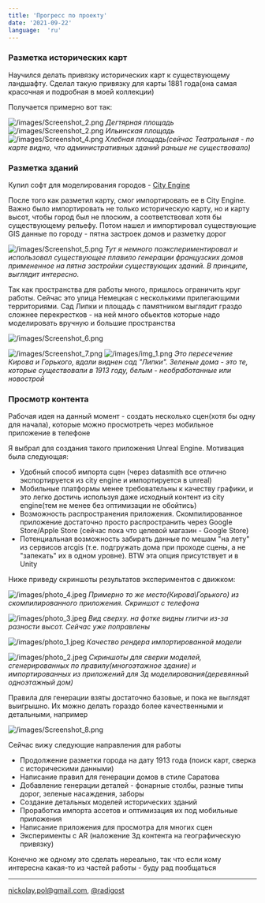 ```yaml
---
title: 'Прогресс по проекту'
date: '2021-09-22'
language:  'ru'
---
```




### Разметка исторических карт
Научился делать привязку исторических карт к существующему ландшафту. Сделал такую привязку для карты 1881 года(она самая красочная и подробная в моей коллекции)

Получается примерно вот так:

![/images/Screenshot_2.png](/images/Screenshot_2.png)
_Дегтярная площадь_
![/images/Screenshot_2.png](/images/Screenshot_3.png)
_Ильинская площадь_
![/images/Screenshot_4.png](/images/Screenshot_4.png)
_Хлебная площадь(сейчас Театральная - по карте видно, что административных зданий раньше не существовало)_


### Разметка зданий
Купил софт для моделирования городов - [City Engine](https://www.esri.com/en-us/arcgis/products/arcgis-cityengine/overview) 

После того как разметил карту, смог импортировать ее в Сity Engine. Важно было импортировать не только историческую карту, но и карту высот, чтобы город был не плоским, а соответствовал хотя бы существующему рельефу.
Потом нашел и импортировал существующие GIS данные по городу - пятна застроек домов и разметку дорог 

![/images/Screenshot_5.png](/images/Screenshot_5.png)
_Тут я немного поэкспериментировал и использовал существующее плавило генерации французских домов примененное на пятна застройки существующих зданий. В принципе, выглядит интересно._

Так как пространства для работы много, пришлось ограничить круг работы. Сейчас это улица Немецкая с несколькими прилегающими территориями. Сад Липки и площадь с памятником выглядит граздо сложнее перекрестков - на ней много обьектов которые надо моделировать вручную и большие пространства

![/images/Screenshot_6.png](/images/Screenshot_6.png)



![/images/Screenshot_7.png](/images/Screenshot_7.png)
![/images/img_1.png](/images/img_1.png)
_Это пересечение Кирова и Горького, вдали виднен сад "Липки". Зеленые дома - это те, которые существовали в 1913 году, белым - необработанные или новострой_

###  Просмотр контента
Рабочая идея на данный момент - создать несколько сцен(хотя бы одну для начала), которые можно просмотреть через мобильное приложение в телефоне

Я выбрал для создания такого приложения Unreal Engine. Мотивация была следующая:  
* Удобный способ импорта сцен (через datasmith все отлично экспортируется из city engine и импортируется в unreal)
* Мобильные платформы менее требовательны к качеству графики, и это легко достичь используя даже исходный контент из city engine(тем не менее без оптимизации не обойтись)
* Возможность распространения приложения. Скомпилированное приложение достаточно просто распространить через Google Store/Apple Store (сейчас пока что целевой магазин - Google Store)
* Потенциальная возможность забирать данные по мешам "на лету" из сервисов arcgis (т.е. подгружать дома при проходе сцены, а не "запекать" их в одном уровне). BTW эта опция присутствует и в Unity 

Ниже приведу скриншоты результатов экспериментов с движком:

![/images/photo_4.jpeg](/images/photo_4.jpeg)
_Примерно то же место(Кирова\Горького) из скомпилированного приложения. Скриншот с телефона_

![/images/photo_3.jpeg](/images/photo_3.jpeg)
_Вид сверху. на фотке видны глитчи из-за разности высот. Сейчас уже поправлены_

![/images/photo_1.jpeg](/images/photo_1.jpeg)
_Качество рендера импортированной модели_

![/images/photo_2.jpeg](/images/photo_2.jpeg)
_Скриншоты для сверки моделей, сгенерированных по правилу(многоэтажное здание) и импортированных из приложений для 3д моделирования(деревянный одноэтажный дом)_

Правила для генерации взяты достаточно базовые, и пока не выглядят выигрышно. Их можно делать гораздо более качественными и детальными, например

![/images/Screenshot_8.png](/images/Screenshot_8.png)

Сейчас вижу следующие направления для работы
* Продолжение разметки города на дату 1913 года (поиск карт, сверка с историческими данными)
* Написание правил для генерации домов в стиле Саратова
* Добавление генерации деталей - фонарные столбы, разные типы дорог, зеленые насаждения, заборы
* Создание детальных моделей исторических зданий
* Проработка импорта ассетов и оптимизация их под мобильные приложения
* Написание приложения для просмотра для многих сцен
* Эксперименты с AR (наложение 3д контента на географическую привязку)

Конечно же одному это сделать нереально, так что если кому интересна какая-то из частей работы - буду рад пообщаться

---
[nickolay.pol@gmail.com](mailto:nickolay.pol@gmail.com),  [@radigost](https://t.me/radigost) 
